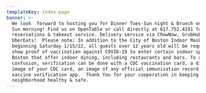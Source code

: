 ```yaml
---
templateKey: index-page
banner: >-
  We look  forward to hosting you for Dinner Tues-Sun night & Brunch on Sat &
  Sun morning! Find us on OpenTable or call directly at 617.752.4191 for dining
  reservations & takeout service. Delivery service via ChowNow, GrubHub &
  UberEats!  Please note: In addition to the City of Boston Indoor Mask Mandate,
  beginning Saturday 1/15/22, all guests over 12 years old will be required to
  show proof of vaccination against COVID-19 to enter certain indoor spaces in
  Boston that offer indoor dining, including restaurants and bars. To avoid any
  confusion, verification can be done with a CDC vaccination card, a digital
  image of your CDC card, an image of any official immunization record, or a
  vaccine verification app.  Thank You for your cooperation in keeping our
  neighborhood healthy & safe.
---
```



